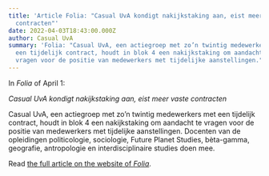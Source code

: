 ```yaml
---
title: 'Article Folia: "Casual UvA kondigt nakijkstaking aan, eist meer vaste
  contracten"'
date: 2022-04-03T18:43:00.000Z
author: Casual UvA
summary: 'Folia: "Casual UvA, een actiegroep met zo’n twintig medewerkers met
  een tijdelijk contract, houdt in blok 4 een nakijkstaking om aandacht te
  vragen voor de positie van medewerkers met tijdelijke aanstellingen."'
---
```


In _Folia_ of April 1:

*Casual UvA kondigt nakijkstaking aan, eist meer vaste contracten*

Casual UvA, een actiegroep met zo’n twintig medewerkers met een tijdelijk contract, houdt in blok 4 een nakijkstaking om aandacht te vragen voor de positie van medewerkers met tijdelijke aanstellingen. Docenten van de opleidingen politicologie, sociologie, Future Planet Studies, bèta-gamma, geografie, antropologie en interdisciplinaire studies doen mee. 

Read [the full article on the website of _Folia_](https://www.folia.nl/actueel/151211/casual-uva-kondigt-nakijkstaking-aan-eist-meer-vaste-contracten).